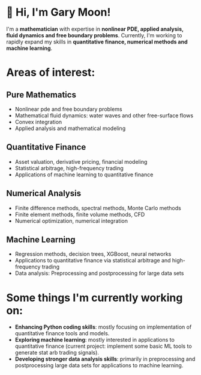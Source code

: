 # 👋 Hi, I'm Gary Moon!
I'm a **mathematician** with expertise in **nonlinear PDE, applied analysis, fluid dynamics and free boundary problems**.
Currently, I'm working to rapidly expand my skills in **quantitative finance, numerical methods and machine learning**.

# Areas of interest:
## **Pure Mathematics**
- Nonlinear pde and free boundary problems
- Mathematical fluid dynamics: water waves and other free-surface flows
- Convex integration
- Applied analysis and mathematical modeling
## **Quantitative Finance**
- Asset valuation, derivative pricing, financial modeling
- Statistical arbitrage, high-frequency trading
- Applications of machine learning to quantitative finance
## **Numerical Analysis**
- Finite difference methods, spectral methods, Monte Carlo methods
- Finite element methods, finite volume methods, CFD
- Numerical optimization, numerical integration
## **Machine Learning**
- Regression methods, decision trees, XGBoost, neural networks
- Applications to quantitative finance via statistical arbitrage and high-frequency trading
- Data analysis: Preprocessing and postprocessing for large data sets

# Some things I'm currently working on:
- **Enhancing Python coding skills**: mostly focusing on implementation of quantitative finance tools and models.
- **Exploring machine learning**: mostly interested in applications to quantitative finance (current project: implement some basic ML tools to generate stat arb trading signals).
- **Developing stronger data analysis skills**: primarily in preprocessing and postprocessing large data sets for applications to machine learning.


<!--
**garyalanmoon/garyalanmoon** is a ✨ _special_ ✨ repository because its `README.md` (this file) appears on your GitHub profile.

